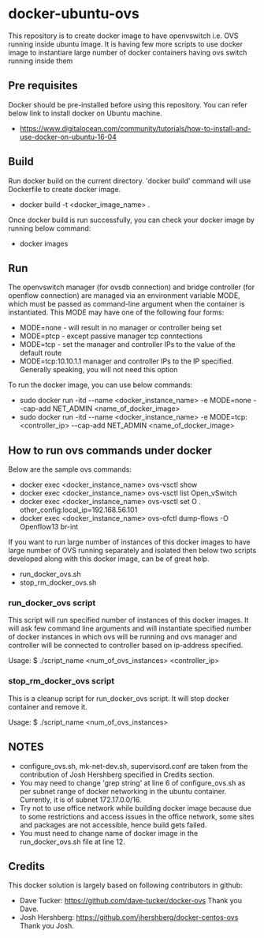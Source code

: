 # docker-ubuntu-ovs
This repository is to create docker image to have openvswitch i.e. OVS running inside ubuntu image. It is having few more scripts to use docker image to instantiare large number of docker containers having ovs switch running inside them

## Pre requisites
Docker should be pre-installed before using this repository. You can refer below link to install docker on Ubuntu machine.
 * https://www.digitalocean.com/community/tutorials/how-to-install-and-use-docker-on-ubuntu-16-04

## Build
Run docker build on the current directory. 'docker build' command will use Dockerfile to create docker image.
 * docker build -t <docker_image_name> .

Once docker build is run successfully, you can check your docker image by running below command:
 * docker images

## Run
The openvswitch manager (for ovsdb connection) and bridge controller (for openflow connection) are managed via an environment variable MODE, which must be passed as command-line argument when the container is instantiated. This MODE may have one of the following four forms:
 * MODE=none - will result in no manager or controller being set
 * MODE=ptcp - except passive manager tcp conntections 
 * MODE=tcp - set the manager and controller IPs to the value of the default route
 * MODE=tcp:10.10.1.1 manager and controller IPs to the IP specified. Generally speaking, you will not need this option

To run the docker image, you can use below commands:
 * sudo docker run -itd --name <docker_instance_name> -e MODE=none --cap-add NET_ADMIN <name_of_docker_image>
 * sudo docker run -itd --name <docker_instance_name> -e MODE=tcp:<controller_ip> --cap-add NET_ADMIN <name_of_docker_image>

## How to run ovs commands under docker
Below are the sample ovs commands:
* docker exec <docker_instance_name> ovs-vsctl show
* docker exec <docker_instance_name> ovs-vsctl list Open_vSwitch
* docker exec <docker_instance_name> ovs-vsctl set O . other_config:local_ip=192.168.56.101
* docker exec <docker_instance_name> ovs-ofctl dump-flows -O Openflow13 br-int
  
If you want to run large number of instances of this docker images to have large number of OVS running separately and isolated then below two scripts developed along with this docker image, can be of great help.
 * run_docker_ovs.sh
 * stop_rm_docker_ovs.sh

### run_docker_ovs script
This script will run specified number of instances of this docker images.
It will ask few command line arguments and will instantiate specified number of docker instances in which ovs will be running and ovs manager and controller will be connected to controller based on ip-address specified.

Usage: $ ./script_name <num_of_ovs_instances> <controller_ip>

### stop_rm_docker_ovs script
This is a cleanup script for run_docker_ovs script. It will stop docker container and remove it.

Usage: $ ./script_name <num_of_ovs_instances>
  
## NOTES
 * configure_ovs.sh, mk-net-dev.sh, supervisord.conf are taken from the contribution of Josh Hershberg specified in Credits section.
 * You may need to change 'grep string' at line 6 of configure_ovs.sh as per subnet range of docker networking in the ubuntu container. Currently, it is of subnet 172.17.0.0/16.
 * Try not to use office network while building docker image because due to some restrictions and access issues in the office network, some sites and packages are not accessible, hence build gets failed.
 * You must need to change name of docker image in the run_docker_ovs.sh file at line 12.

## Credits
This docker solution is largely based on following contributors in github:
* Dave Tucker: https://github.com/dave-tucker/docker-ovs  Thank you Dave.
* Josh Hershberg: https://github.com/jhershberg/docker-centos-ovs Thank you Josh.
